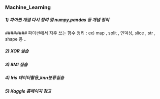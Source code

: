 ### Machine_Learning

##### 1) 파이썬 개념 다시 정리 및 numpy,pandas 등 개념 정리
######## 파이썬에서 자주 쓰는 함수 정리 : ex) map , split , 인덱싱, slice , str , shape 등 .. 
##### 2) XOR 실습

##### 3) BMI 실습

##### 4) Iris 데이터활용_knn분류실습

##### 5) Kaggle 홈페이지 참고
